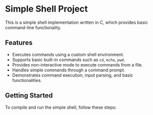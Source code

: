 <!-- Use HTML in Markdown -->
<!DOCTYPE html>
<html>
<head>
</head>
<body>

<h1>Simple Shell Project</h1>
<p>This is a simple shell implementation written in C, which provides basic command-line functionality.</p>

<h2>Features</h2>
<ul>
    <li>Executes commands using a custom shell environment.</li>
    <li>Supports basic built-in commands such as <code>cd</code>, <code>echo</code>, <code>pwd</code>.</li>
    <li>Provides non-interactive mode to execute commands from a file.</li>
    <li>Handles simple commands through a command prompt.</li>
    <li>Demonstrates command execution, input parsing, and basic functionalities.</li>
</ul>

<h2>Getting Started</h2>
<p>To compile and run the simple shell, follow these steps:</p>

<!-- Add more HTML content -->

</body>
</html>
